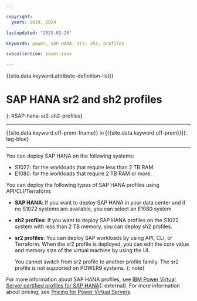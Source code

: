 ```yaml
---

copyright:
  years: 2019, 2024

lastupdated: "2025-02-28"

keywords: power, SAP HANA, sr2, sh2, profiles

subcollection: power-iaas

---
```


{{site.data.keyword.attribute-definition-list}}

# SAP HANA sr2 and sh2 profiles
{: #SAP-hana-sr2-sh2-profiles}

---



{{site.data.keyword.off-prem-fname}} in [{{site.data.keyword.off-prem}}]{: tag-blue}


---


You can deploy SAP HANA on the following systems:

* S1022: for the workloads that require less than 2 TB RAM.
* E1080: for the workloads that require 2 TB RAM or more.


You can deploy the following types of SAP HANA profiles using API/CLI/Terraform:

* **SAP HANA**: If you want to deploy SAP HANA in your data center and if no S1022 systems are available, you can select an E1080 system.

* **sh2 profiles**: If you want to deploy SAP HANA profiles on the S1022 system with less than 2 TB memory, you can deploy sh2 profiles.

* **sr2 profiles**: You can deploy SAP workloads by using API, CLI, or Terraform. When the sr2 profile is deployed, you can edit the core value and memory size of the virtual machine by using the UI.

    You cannot switch from sr2 profile to another profile family. The sr2 profile is not supported on POWER9 systems.
    {: note}

For more information about SAP HANA profiles, see [IBM Power Virtual Server certified profiles for SAP HANA](https://cloud.ibm.com/docs/sap?topic=sap-hana-iaas-offerings-profiles-power-vs){: external}. For more information about pricing, see [Pricing for Power Virtual Servers](/docs/power-iaas?topic=power-iaas-pricing-virtual-server-on-cloud).
